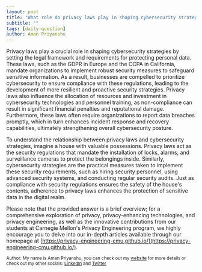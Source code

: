 ```yaml
---
layout: post
title: "What role do privacy laws play in shaping cybersecurity strategies?"
subtitle: ""
tags: [daily-question]
author: Aman Priyanshu
---
```


Privacy laws play a crucial role in shaping cybersecurity strategies by setting the legal framework and requirements for protecting personal data. These laws, such as the GDPR in Europe and the CCPA in California, mandate organizations to implement robust security measures to safeguard sensitive information. As a result, businesses are compelled to prioritize cybersecurity to ensure compliance with these regulations, leading to the development of more resilient and proactive security strategies. Privacy laws also influence the allocation of resources and investment in cybersecurity technologies and personnel training, as non-compliance can result in significant financial penalties and reputational damage. Furthermore, these laws often require organizations to report data breaches promptly, which in turn enhances incident response and recovery capabilities, ultimately strengthening overall cybersecurity posture.

To understand the relationship between privacy laws and cybersecurity strategies, imagine a house with valuable possessions. Privacy laws act as the security regulations that mandate the installation of locks, alarms, and surveillance cameras to protect the belongings inside. Similarly, cybersecurity strategies are the practical measures taken to implement these security requirements, such as hiring security personnel, using advanced security systems, and conducting regular security audits. Just as compliance with security regulations ensures the safety of the house's contents, adherence to privacy laws enhances the protection of sensitive data in the digital realm.

Please note that the provided answer is a brief overview; for a comprehensive exploration of privacy, privacy-enhancing technologies, and privacy engineering, as well as the innovative contributions from our students at Carnegie Mellon's Privacy Engineering program, we highly encourage you to delve into our in-depth articles available through our homepage at [https://privacy-engineering-cmu.github.io/](https://privacy-engineering-cmu.github.io/).

<small>Author: My name is Aman Priyanshu, you can check out my [website](https://amanpriyanshu.github.io/) for more details or check out my other socials: [LinkedIn](https://www.linkedin.com/in/aman-priyanshu/) and [Twitter](https://twitter.com/AmanPriyanshu6)</small>
